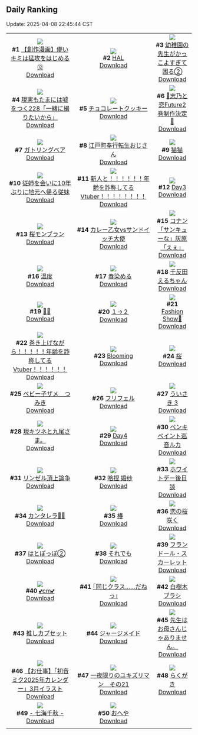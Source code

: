 ## Daily Ranking
Update: 2025-04-08 22:45:44 CST

|      |      |      |
| :----: | :----: | :----: |
| ![](https://i.pixiv.re/c/240x480/img-master/img/2025/04/06/00/11/36/128997681_p0_master1200.jpg)<br>**#1** [【創作漫画】儚いキミは猛攻をはじめる⑫](https://www.pixiv.net/artworks/128997681)<br>[Download](https://i.pixiv.re/img-original/img/2025/04/06/00/11/36/128997681_p0.jpg) | ![](https://i.pixiv.re/c/240x480/img-master/img/2025/04/07/00/00/01/129038107_p0_master1200.jpg)<br>**#2** [HAL](https://www.pixiv.net/artworks/129038107)<br>[Download](https://i.pixiv.re/img-original/img/2025/04/07/00/00/01/129038107_p0.png) | ![](https://i.pixiv.re/c/240x480/img-master/img/2025/04/06/20/42/53/129029195_p0_master1200.jpg)<br>**#3** [幼稚園の先生がかっこよすぎて困る②](https://www.pixiv.net/artworks/129029195)<br>[Download](https://i.pixiv.re/img-original/img/2025/04/06/20/42/53/129029195_p0.jpg) |
| ![](https://i.pixiv.re/c/240x480/img-master/img/2025/04/06/18/00/17/129022541_p0_master1200.jpg)<br>**#4** [現実もたまには嘘をつく228「一緒に撮りたいから」](https://www.pixiv.net/artworks/129022541)<br>[Download](https://i.pixiv.re/img-original/img/2025/04/06/18/00/17/129022541_p0.jpg) | ![](https://i.pixiv.re/c/240x480/img-master/img/2025/04/06/00/00/14/128996836_p0_master1200.jpg)<br>**#5** [チョコレートクッキー](https://www.pixiv.net/artworks/128996836)<br>[Download](https://i.pixiv.re/img-original/img/2025/04/06/00/00/14/128996836_p0.jpg) | ![](https://i.pixiv.re/c/240x480/img-master/img/2025/04/06/00/20/08/128998019_p0_master1200.jpg)<br>**#6** [🩵志乃と恋Future2巻制作決定🩷](https://www.pixiv.net/artworks/128998019)<br>[Download](https://i.pixiv.re/img-original/img/2025/04/06/00/20/08/128998019_p0.jpg) |
| ![](https://i.pixiv.re/c/240x480/img-master/img/2025/04/07/00/00/11/129038204_p0_master1200.jpg)<br>**#7** [ガトリングベア](https://www.pixiv.net/artworks/129038204)<br>[Download](https://i.pixiv.re/img-original/img/2025/04/07/00/00/11/129038204_p0.jpg) | ![](https://i.pixiv.re/c/240x480/img-master/img/2025/04/07/16/18/17/129056641_p0_master1200.jpg)<br>**#8** [江戸町奉行転生おじさん](https://www.pixiv.net/artworks/129056641)<br>[Download](https://i.pixiv.re/img-original/img/2025/04/07/16/18/17/129056641_p0.jpg) | ![](https://i.pixiv.re/c/240x480/img-master/img/2025/04/06/00/03/22/128997295_p0_master1200.jpg)<br>**#9** [猫猫](https://www.pixiv.net/artworks/128997295)<br>[Download](https://i.pixiv.re/img-original/img/2025/04/06/00/03/22/128997295_p0.jpg) |
| ![](https://i.pixiv.re/c/240x480/img-master/img/2025/04/07/20/16/10/129063641_p0_master1200.jpg)<br>**#10** [従姉を会いに10年ぶりに地元へ帰る従妹](https://www.pixiv.net/artworks/129063641)<br>[Download](https://i.pixiv.re/img-original/img/2025/04/07/20/16/10/129063641_p0.jpg) | ![](https://i.pixiv.re/c/240x480/img-master/img/2025/04/06/21/21/16/129030858_p0_master1200.jpg)<br>**#11** [新人と！！！！！！年齢を詐称してるVtuber！！！！！！！！](https://www.pixiv.net/artworks/129030858)<br>[Download](https://i.pixiv.re/img-original/img/2025/04/06/21/21/16/129030858_p0.png) | ![](https://i.pixiv.re/c/240x480/img-master/img/2025/04/06/00/45/19/128999005_p0_master1200.jpg)<br>**#12** [Day3](https://www.pixiv.net/artworks/128999005)<br>[Download](https://i.pixiv.re/img-original/img/2025/04/06/00/45/19/128999005_p0.jpg) |
| ![](https://i.pixiv.re/c/240x480/img-master/img/2025/04/07/20/30/01/129064090_p0_master1200.jpg)<br>**#13** [桜モンブラン](https://www.pixiv.net/artworks/129064090)<br>[Download](https://i.pixiv.re/img-original/img/2025/04/07/20/30/01/129064090_p0.png) | ![](https://i.pixiv.re/c/240x480/img-master/img/2025/04/07/07/18/27/129047239_p0_master1200.jpg)<br>**#14** [カレー乙女vsサンドイッチ大使](https://www.pixiv.net/artworks/129047239)<br>[Download](https://i.pixiv.re/img-original/img/2025/04/07/07/18/27/129047239_p0.png) | ![](https://i.pixiv.re/c/240x480/img-master/img/2025/04/06/08/42/59/129007733_p0_master1200.jpg)<br>**#15** [コナン「サンキューな」灰原「えぇ」](https://www.pixiv.net/artworks/129007733)<br>[Download](https://i.pixiv.re/img-original/img/2025/04/06/08/42/59/129007733_p0.jpg) |
| ![](https://i.pixiv.re/c/240x480/img-master/img/2025/04/06/18/41/27/129024061_p0_master1200.jpg)<br>**#16** [温度](https://www.pixiv.net/artworks/129024061)<br>[Download](https://i.pixiv.re/img-original/img/2025/04/06/18/41/27/129024061_p0.jpg) | ![](https://i.pixiv.re/c/240x480/img-master/img/2025/04/07/00/00/10/129038193_p0_master1200.jpg)<br>**#17** [春染める](https://www.pixiv.net/artworks/129038193)<br>[Download](https://i.pixiv.re/img-original/img/2025/04/07/00/00/10/129038193_p0.png) | ![](https://i.pixiv.re/c/240x480/img-master/img/2025/04/06/00/03/14/128997283_p0_master1200.jpg)<br>**#18** [千反田えるちゃん](https://www.pixiv.net/artworks/128997283)<br>[Download](https://i.pixiv.re/img-original/img/2025/04/06/00/03/14/128997283_p0.png) |
| ![](https://i.pixiv.re/c/240x480/img-master/img/2025/04/06/00/00/12/128996813_p0_master1200.jpg)<br>**#19** [🤲🌟](https://www.pixiv.net/artworks/128996813)<br>[Download](https://i.pixiv.re/img-original/img/2025/04/06/00/00/12/128996813_p0.png) | ![](https://i.pixiv.re/c/240x480/img-master/img/2025/04/06/14/45/10/129016648_p0_master1200.jpg)<br>**#20** [１→２](https://www.pixiv.net/artworks/129016648)<br>[Download](https://i.pixiv.re/img-original/img/2025/04/06/14/45/10/129016648_p0.jpg) | ![](https://i.pixiv.re/c/240x480/img-master/img/2025/04/06/19/00/06/129024720_p0_master1200.jpg)<br>**#21** [Fashion Show🌸](https://www.pixiv.net/artworks/129024720)<br>[Download](https://i.pixiv.re/img-original/img/2025/04/06/19/00/06/129024720_p0.jpg) |
| ![](https://i.pixiv.re/c/240x480/img-master/img/2025/04/07/20/57/22/129065067_p0_master1200.jpg)<br>**#22** [巻き上げながら！！！！！年齢を詐称してるVtuber！！！！！！](https://www.pixiv.net/artworks/129065067)<br>[Download](https://i.pixiv.re/img-original/img/2025/04/07/20/57/22/129065067_p0.png) | ![](https://i.pixiv.re/c/240x480/img-master/img/2025/04/06/21/31/40/129031325_p0_master1200.jpg)<br>**#23** [Blooming](https://www.pixiv.net/artworks/129031325)<br>[Download](https://i.pixiv.re/img-original/img/2025/04/06/21/31/40/129031325_p0.jpg) | ![](https://i.pixiv.re/c/240x480/img-master/img/2025/04/06/00/00/17/128996852_p0_master1200.jpg)<br>**#24** [桜](https://www.pixiv.net/artworks/128996852)<br>[Download](https://i.pixiv.re/img-original/img/2025/04/06/00/00/17/128996852_p0.png) |
| ![](https://i.pixiv.re/c/240x480/img-master/img/2025/04/07/00/32/44/129039969_p0_master1200.jpg)<br>**#25** [ベビー子ザメ　つみき](https://www.pixiv.net/artworks/129039969)<br>[Download](https://i.pixiv.re/img-original/img/2025/04/07/00/32/44/129039969_p0.jpg) | ![](https://i.pixiv.re/c/240x480/img-master/img/2025/04/07/00/00/04/129038125_p0_master1200.jpg)<br>**#26** [フリフェル](https://www.pixiv.net/artworks/129038125)<br>[Download](https://i.pixiv.re/img-original/img/2025/04/07/00/00/04/129038125_p0.jpg) | ![](https://i.pixiv.re/c/240x480/img-master/img/2025/04/06/15/35/08/129018099_p0_master1200.jpg)<br>**#27** [ういさき 3](https://www.pixiv.net/artworks/129018099)<br>[Download](https://i.pixiv.re/img-original/img/2025/04/06/15/35/08/129018099_p0.jpg) |
| ![](https://i.pixiv.re/c/240x480/img-master/img/2025/04/07/06/14/36/129046309_p0_master1200.jpg)<br>**#28** [現キツネと九尾さま。](https://www.pixiv.net/artworks/129046309)<br>[Download](https://i.pixiv.re/img-original/img/2025/04/07/06/14/36/129046309_p0.jpg) | ![](https://i.pixiv.re/c/240x480/img-master/img/2025/04/07/00/44/35/129040368_p0_master1200.jpg)<br>**#29** [Day4](https://www.pixiv.net/artworks/129040368)<br>[Download](https://i.pixiv.re/img-original/img/2025/04/07/00/44/35/129040368_p0.jpg) | ![](https://i.pixiv.re/c/240x480/img-master/img/2025/04/06/00/04/43/128997363_p0_master1200.jpg)<br>**#30** [ペンキペイント巡音ルカ](https://www.pixiv.net/artworks/128997363)<br>[Download](https://i.pixiv.re/img-original/img/2025/04/06/00/04/43/128997363_p0.jpg) |
| ![](https://i.pixiv.re/c/240x480/img-master/img/2025/04/06/23/55/01/129037856_p0_master1200.jpg)<br>**#31** [リンゼル頂上論争](https://www.pixiv.net/artworks/129037856)<br>[Download](https://i.pixiv.re/img-original/img/2025/04/06/23/55/01/129037856_p0.jpg) | ![](https://i.pixiv.re/c/240x480/img-master/img/2025/04/07/13/37/54/129053591_p0_master1200.jpg)<br>**#32** [哈捏 婚纱](https://www.pixiv.net/artworks/129053591)<br>[Download](https://i.pixiv.re/img-original/img/2025/04/07/13/37/54/129053591_p0.jpg) | ![](https://i.pixiv.re/c/240x480/img-master/img/2025/04/06/00/11/00/128997656_p0_master1200.jpg)<br>**#33** [ホワイトデー後日談](https://www.pixiv.net/artworks/128997656)<br>[Download](https://i.pixiv.re/img-original/img/2025/04/06/00/11/00/128997656_p0.jpg) |
| ![](https://i.pixiv.re/c/240x480/img-master/img/2025/04/08/22/46/49/129028748_p0_master1200.jpg)<br>**#34** [カンタレラ💙💜](https://www.pixiv.net/artworks/129028748)<br>[Download](https://i.pixiv.re/img-original/img/2025/04/08/22/46/49/129028748_p0.jpg) | ![](https://i.pixiv.re/c/240x480/img-master/img/2025/04/06/22/39/02/129034406_p0_master1200.jpg)<br>**#35** [椿](https://www.pixiv.net/artworks/129034406)<br>[Download](https://i.pixiv.re/img-original/img/2025/04/06/22/39/02/129034406_p0.png) | ![](https://i.pixiv.re/c/240x480/img-master/img/2025/04/06/00/00/07/128996755_p0_master1200.jpg)<br>**#36** [恋の桜咲く](https://www.pixiv.net/artworks/128996755)<br>[Download](https://i.pixiv.re/img-original/img/2025/04/06/00/00/07/128996755_p0.jpg) |
| ![](https://i.pixiv.re/c/240x480/img-master/img/2025/04/06/19/44/12/129026505_p0_master1200.jpg)<br>**#37** [はとぽっぽ②](https://www.pixiv.net/artworks/129026505)<br>[Download](https://i.pixiv.re/img-original/img/2025/04/06/19/44/12/129026505_p0.png) | ![](https://i.pixiv.re/c/240x480/img-master/img/2025/04/06/19/58/27/129027058_p0_master1200.jpg)<br>**#38** [それでも](https://www.pixiv.net/artworks/129027058)<br>[Download](https://i.pixiv.re/img-original/img/2025/04/06/19/58/27/129027058_p0.png) | ![](https://i.pixiv.re/c/240x480/img-master/img/2025/04/06/02/35/31/129002122_p0_master1200.jpg)<br>**#39** [フランドール・スカーレット](https://www.pixiv.net/artworks/129002122)<br>[Download](https://i.pixiv.re/img-original/img/2025/04/06/02/35/31/129002122_p0.png) |
| ![](https://i.pixiv.re/c/240x480/img-master/img/2025/04/06/20/36/34/129028914_p0_master1200.jpg)<br>**#40** [💕cm💕](https://www.pixiv.net/artworks/129028914)<br>[Download](https://i.pixiv.re/img-original/img/2025/04/06/20/36/34/129028914_p0.png) | ![](https://i.pixiv.re/c/240x480/img-master/img/2025/04/07/17/12/48/129057876_p0_master1200.jpg)<br>**#41** [｢同じクラス……だねっ｣](https://www.pixiv.net/artworks/129057876)<br>[Download](https://i.pixiv.re/img-original/img/2025/04/07/17/12/48/129057876_p0.jpg) | ![](https://i.pixiv.re/c/240x480/img-master/img/2025/04/06/06/00/14/129005219_p0_master1200.jpg)<br>**#42** [白樹木ブラシ](https://www.pixiv.net/artworks/129005219)<br>[Download](https://i.pixiv.re/img-original/img/2025/04/06/06/00/14/129005219_p0.jpg) |
| ![](https://i.pixiv.re/c/240x480/img-master/img/2025/04/06/23/30/25/129036834_p0_master1200.jpg)<br>**#43** [推しカプセット](https://www.pixiv.net/artworks/129036834)<br>[Download](https://i.pixiv.re/img-original/img/2025/04/06/23/30/25/129036834_p0.jpg) | ![](https://i.pixiv.re/c/240x480/img-master/img/2025/04/07/00/00/10/129038197_p0_master1200.jpg)<br>**#44** [ジャージメイド](https://www.pixiv.net/artworks/129038197)<br>[Download](https://i.pixiv.re/img-original/img/2025/04/07/00/00/10/129038197_p0.jpg) | ![](https://i.pixiv.re/c/240x480/img-master/img/2025/04/06/00/00/10/128996791_p0_master1200.jpg)<br>**#45** [先生はお母さんじゃありません。](https://www.pixiv.net/artworks/128996791)<br>[Download](https://i.pixiv.re/img-original/img/2025/04/06/00/00/10/128996791_p0.jpg) |
| ![](https://i.pixiv.re/c/240x480/img-master/img/2025/04/06/08/01/15/129007102_p0_master1200.jpg)<br>**#46** [【お仕事】「初音ミク2025年カレンダー」3月イラスト](https://www.pixiv.net/artworks/129007102)<br>[Download](https://i.pixiv.re/img-original/img/2025/04/06/08/01/15/129007102_p0.jpg) | ![](https://i.pixiv.re/c/240x480/img-master/img/2025/04/07/07/05/10/129047067_p0_master1200.jpg)<br>**#47** [一夜限りのユキズリマン　その21](https://www.pixiv.net/artworks/129047067)<br>[Download](https://i.pixiv.re/img-original/img/2025/04/07/07/05/10/129047067_p0.png) | ![](https://i.pixiv.re/c/240x480/img-master/img/2025/04/06/21/12/09/129030481_p0_master1200.jpg)<br>**#48** [らくがき](https://www.pixiv.net/artworks/129030481)<br>[Download](https://i.pixiv.re/img-original/img/2025/04/06/21/12/09/129030481_p0.jpg) |
| ![](https://i.pixiv.re/c/240x480/img-master/img/2025/04/06/00/00/24/128996906_p0_master1200.jpg)<br>**#49** [- 七海千秋 -](https://www.pixiv.net/artworks/128996906)<br>[Download](https://i.pixiv.re/img-original/img/2025/04/06/00/00/24/128996906_p0.jpg) | ![](https://i.pixiv.re/c/240x480/img-master/img/2025/04/06/19/42/11/129026419_p0_master1200.jpg)<br>**#50** [おへや](https://www.pixiv.net/artworks/129026419)<br>[Download](https://i.pixiv.re/img-original/img/2025/04/06/19/42/11/129026419_p0.jpg) |
|      |

